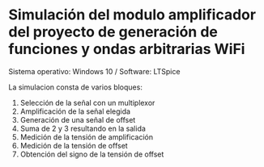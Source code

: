 # Simulación del modulo amplificador del proyecto de generación de funciones y ondas arbitrarias WiFi

Sistema operativo: Windows 10 / Software: LTSpice

La simulacion consta de varios bloques:

1. Selección de la señal con un multiplexor
2. Amplificación de la señal elegida
3. Generación de una señal de offset
4. Suma de 2 y 3 resultando en la salida 
5. Medición de la tensión de amplificación
6. Medición de la tensión de offset
7. Obtención del signo de la tensión de offset
